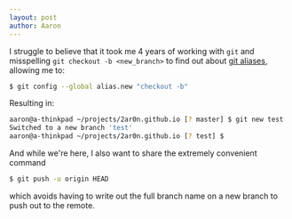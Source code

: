 ```yaml
---
layout: post
author: Aaron
---
```


I struggle to believe that it took me 4 years of working with `git` and misspelling `git checkout -b <new_branch>` to find out about [git aliases](https://git-scm.com/book/en/v2/Git-Basics-Git-Aliases), allowing me to:

```bash
$ git config --global alias.new "checkout -b"
```

Resulting in:

```bash
aaron@a-thinkpad ~/projects/2ar0n.github.io [? master] $ git new test
Switched to a new branch 'test'
aaron@a-thinkpad ~/projects/2ar0n.github.io [? test] $
```

And while we're here, I also want to share the extremely convenient command

```bash
$ git push -u origin HEAD
```

which avoids having to write out the full branch name on a new branch to push out to the remote.
